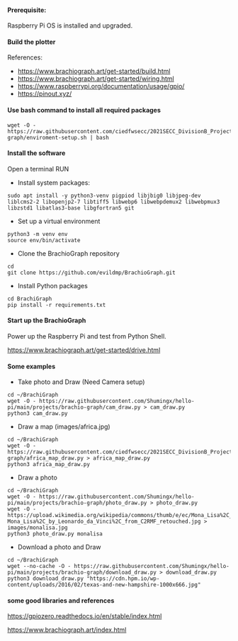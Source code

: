 
#### Prerequisite:
Raspberry Pi OS is installed and upgraded.

#### Build the plotter

References:

- https://www.brachiograph.art/get-started/build.html
- https://www.brachiograph.art/get-started/wiring.html
- https://www.raspberrypi.org/documentation/usage/gpio/
- https://pinout.xyz/

#### Use bash command to install all required packages
```
wget -O - https://raw.githubusercontent.com/ciedfwsecc/2021SECC_DivisionB_Project/main/projects/brachio-graph/enviroment-setup.sh | bash

```

#### Install the software

 Open a terminal RUN 
 
- Install system packages:
```
sudo apt install -y python3-venv pigpiod libjbig0 libjpeg-dev liblcms2-2 libopenjp2-7 libtiff5 libwebp6 libwebpdemux2 libwebpmux3 libzstd1 libatlas3-base libgfortran5 git
```
- Set up a virtual environment
```
python3 -m venv env
source env/bin/activate
```
- Clone the BrachioGraph repository
```
cd
git clone https://github.com/evildmp/BrachioGraph.git
```
- Install Python packages
```
cd BrachiGraph
pip install -r requirements.txt
```

#### Start up the BrachioGraph

Power up the Raspberry Pi and test from Python Shell.

https://www.brachiograph.art/get-started/drive.html

#### Some examples
- Take photo and Draw (Need Camera setup)
```
cd ~/BrachiGraph
wget -O - https://raw.githubusercontent.com/Shumingx/hello-pi/main/projects/brachio-graph/cam_draw.py > cam_draw.py
python3 cam_draw.py
```

- Draw a map (images/africa.jpg)
```
cd ~/BrachiGraph
wget -O - https://raw.githubusercontent.com/ciedfwsecc/2021SECC_DivisionB_Project/main/projects/brachio-graph/africa_map_draw.py > africa_map_draw.py
python3 africa_map_draw.py
```

- Draw a photo
```
cd ~/BrachiGraph
wget -O - https://raw.githubusercontent.com/Shumingx/hello-pi/main/projects/brachio-graph/photo_draw.py > photo_draw.py
wget -O - https://upload.wikimedia.org/wikipedia/commons/thumb/e/ec/Mona_Lisa%2C_by_Leonardo_da_Vinci%2C_from_C2RMF_retouched.jpg/600px-Mona_Lisa%2C_by_Leonardo_da_Vinci%2C_from_C2RMF_retouched.jpg > images/monalisa.jpg
python3 photo_draw.py monalisa
```

- Download a photo and Draw
```
cd ~/BrachiGraph
wget --no-cache -O - https://raw.githubusercontent.com/Shumingx/hello-pi/main/projects/brachio-graph/download_draw.py > download_draw.py
python3 download_draw.py "https://cdn.hpm.io/wp-content/uploads/2016/02/texas-and-new-hampshire-1000x666.jpg"
```



#### some good libraries and references
https://gpiozero.readthedocs.io/en/stable/index.html

https://www.brachiograph.art/index.html


